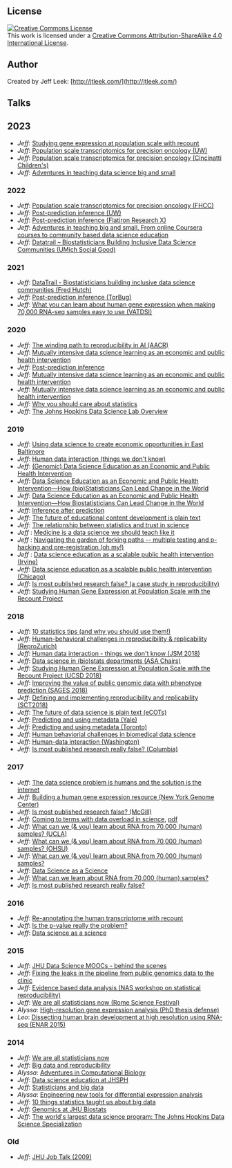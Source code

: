 ## License 

<a rel="license" href="http://creativecommons.org/licenses/by-sa/4.0/"><img alt="Creative Commons License" style="border-width:0" src="https://i.creativecommons.org/l/by-sa/4.0/88x31.png" /></a><br />This work is licensed under a <a rel="license" href="http://creativecommons.org/licenses/by-sa/4.0/">Creative Commons Attribution-ShareAlike 4.0 International License</a>.

## Author

Created by Jeff Leek: [http://jtleek.com/](http://jtleek.com/)


## Talks

## 2023
* _Jeff_: [Studying gene expression at population scale with recount](https://docs.google.com/presentation/d/1wQxh9ZRn-hTebmuWkU1jiE6JN4oLmrTx/edit?usp=sharing&ouid=101173740013479774353&rtpof=true&sd=true)
* _Jeff_: [Population scale transcriptomics for precision oncology (UW)](https://docs.google.com/presentation/d/1qZ2Inb3SeHvdpHnmiIdFpGUflJcmPBee/edit?usp=sharing&ouid=101173740013479774353&rtpof=true&sd=true)
* _Jeff_: [Population scale transcriptomics for precision oncology (Cincinatti Children's)](https://docs.google.com/presentation/d/1Zuq0vopjmxhARn1vmZcUU1QbsQn8Typh/edit?usp=sharing&ouid=101173740013479774353&rtpof=true&sd=true)
* _Jeff_: [Adventures in teaching data science big and small](https://docs.google.com/presentation/d/13zLvvgpd6uwy9My6dE9ww58np8xM2XdOY1W-uNYh90I/edit?usp=sharing)

### 2022

* _Jeff_: [Population scale transcriptomics for precision oncology (FHCC)](https://docs.google.com/presentation/d/1sxwfP4ieBUSlvYc5WNL3I8w06J8rV6I3/edit?usp=sharing&ouid=101173740013479774353&rtpof=true&sd=true)
* _Jeff_: [Post-prediction inference (UW)](https://docs.google.com/presentation/d/1vOaxombdaBdggtnPX1UVsAUSq6ueuwB6eE8HNZylqf4/edit?usp=sharing)
* _Jeff_: [Post-prediction inference (Flatiron Research X)](https://docs.google.com/presentation/d/1QuEOxXoE9A55Fzt4ciBAVA99AEnRJn9jHbcKgtq_5U8/edit?usp=sharing)
* _Jeff_: [Adventures in teaching big and small. From online Coursera courses to community based data science education](https://docs.google.com/presentation/d/1O5g1T7SjPMoIvvC1_FbaZU7vqZ_riqihXFd3Uebc_ZA/edit?usp=sharing)
* _Jeff_: [Datatrail – Biostatisticians Building Inclusive Data Science Communities
 (UMich Social Good)](https://docs.google.com/presentation/d/1GfwTx3MCe32wNy6NDodMpDk5vJSLX1CqIo_E7ynTfq0/edit?usp=sharing)

### 2021

* _Jeff_: [DataTrail - Biostatisticians building inclusive data science communities (Fred Hutch)](https://docs.google.com/presentation/d/16b2qsOiRMxQBqfqUWnIToQAhMwMvHuh82WODc38Oovc/edit?usp=sharing)
* _Jeff_: [Post-prediction inference (TorBug)](https://docs.google.com/presentation/d/1P8duLvRdmJDbNdGyEHgQ98k2zsiZ7l7mQ0CrirwimHI/edit?usp=sharing)
* _Jeff_: [What you can learn about human gene expression when making 70,000 RNA-seq samples easy to use (VATDSI)
](https://docs.google.com/presentation/d/1-M07fMf7fE4aLr_vGspFQnP26nxiWS7Z1jB0Emm7PLQ/edit?usp=sharing)

### 2020

* _Jeff_: [The winding path to reproducibility in AI (AACR)](https://docs.google.com/presentation/d/16VP2Dkd3Q5LnZ9gc8814QpRF4r72ZgHg0O1HyXf89Yo/edit?usp=sharing)
* _Jeff_: [Mutually intensive data science learning as an economic and public health intervention](https://docs.google.com/presentation/d/1XT0GTYLdDxn59VRF8kbWtcbNwfiEWB3RHnrcgxbvI-E/edit?usp=sharing)
* _Jeff_: [Post-prediction inference](https://docs.google.com/presentation/d/1a85l3QOtnuO_1mjGnqEXnluk0jQXGuol_E0udQ9-fvk/edit?usp=sharing)
* _Jeff_: [Mutually intensive data science learning as an economic and public health intervention](https://docs.google.com/presentation/d/17e8r1ZpjHmLQq49JTEV5t-wR2j-8hnOpAoxuk1_-VzU/edit?usp=sharing)
* _Jeff_: [Mutually intensive data science learning as an economic and public health intervention ](https://docs.google.com/presentation/d/1siaFeo2ES6VKog3ksFF-5IUeuUbP4yUQUc0bK5JDnlQ/edit?usp=sharing)
* _Jeff_: [Why you should care about statistics](https://docs.google.com/presentation/d/1VdEM9RIBKE1lkd590q3RXB0cbghjfOWhLUtcxxnb9vM/edit?usp=sharing)
* _Jeff_: [The Johns Hopkins Data Science Lab Overview](https://docs.google.com/presentation/d/15hmde7rCTI6GKwydLchK4qgJws0uafbIoriRH_BvQfk/edit?usp=sharing)

### 2019

* _Jeff_: [Using data science to create economic opportunities in East Baltimore](https://docs.google.com/presentation/d/1ZMrlruXg5yZJPEdKVt5wyMwG89k2e8_maPuFhQwf5u0/edit?usp=sharing)
* _Jeff_: [Human data interaction (things we don't know)](https://docs.google.com/presentation/d/1_DdyJbITRwRI-iY2S6fL9EiPL28ViefHvh0lmyBh8hU/edit?usp=sharing)
* _Jeff_: [(Genomic) Data Science Education as an Economic and Public Health Intervention](https://docs.google.com/presentation/d/1nBzGsFYLaYRYfxS0bu53CjYw6Gd4lEoJACdrVW6oBjQ/edit?usp=sharing)
* _Jeff_: [Data Science Education as an Economic and Public Health Intervention—How (bio)Statisticians Can Lead Change in the World](https://docs.google.com/presentation/d/19EZ0cjULt8RKcEG1unsHL3bnV_zwzRq5Uyj9DLajQxM/edit?usp=sharing)
* _Jeff_: [Data Science Education as an Economic and Public Health Intervention—How Biostatisticians Can Lead Change in the World](https://docs.google.com/presentation/d/1MG_7HmZ1tTsepuka3NILxoAwkb3hD8_y4zA2tbWBMbU/edit?usp=sharing)
* _Jeff_: [Inference after prediction](https://docs.google.com/presentation/d/1KPwql_YeVXyUImd9ZL4w2IGUduaN6c4DEbVuLn5vif4/edit?usp=sharing)
* _Jeff_: [The future of educational content development is plain text](https://docs.google.com/presentation/d/16z5tJAJvW5bqheGr3UgfIdaugohWBuIIImif7n6x7kI/edit?usp=sharing)
* _Jeff_: [The relationship between statistics and trust in science](https://docs.google.com/presentation/d/1mWhuyCTFEJSzCqLQrRxgsdyi2h7NhIm8rSxDuOnAA5M/edit?usp=sharing)
* _Jeff_ : [Medicine is a data science we should teach like it](https://docs.google.com/presentation/d/1Rpq0AvLVBw3-sIko8GTTWr25UnD3joEqnT1WTZVmwXI/edit?usp=sharing)
* _Jeff_ : [Navigating the garden of forking paths -- multiple testing and p-hacking and pre-registration (oh my!)](https://docs.google.com/presentation/d/1HZLts6gBiTfBT09Zck7vlPAAb988gD_Ni45PCoBjUkQ/edit?usp=sharing)
* _Jeff_ : [Data science education as a scalable public health intervention (Irvine)](https://docs.google.com/presentation/d/1kaNinoJ5zIYp_WetfflXiJ3c52jvSEhUBjISHgZMAcE/edit?usp=sharing)
* _Jeff_: [Data science education as a scalable public health intervention (Chicago)](https://docs.google.com/presentation/d/1a4j7lHEDrLY8586Jk57VYrK8N43wfQlukCaVlEC9CTo/edit?usp=sharing)
* _Jeff_: [Is most published research false? (a case study in reproducibility)](https://docs.google.com/presentation/d/1c7sGP9tav6OSE50nFotc-HlS0SLlvVxK_Lcu3b_LDvA/edit?usp=sharing)
* _Jeff_: [Studying Human Gene Expression at Population Scale with the Recount Project](https://docs.google.com/presentation/d/1UdPYwoY4NaZkKdfFZfnOmDX2-W7qYb4pYZPwzFmbxRk/edit?usp=sharing)


### 2018

* _Jeff_: [10 statistics tips (and why you should use them!)](https://docs.google.com/presentation/d/1VZ_TnmyvC98lwTx5ukZm88y2dcg0S1uOIz5V8kwWSYI/edit?usp=sharing)
* _Jeff_: [Human-behavioral challenges in reproducibility & replicability (ReproZurich)](https://docs.google.com/presentation/d/1Z4knK4qz8zxMJvbk8melKkgq1qo38eqEJkJt5D37t0E/edit?usp=sharing)
* _Jeff_: [Human data interaction - things we don't know (JSM 2018)](https://docs.google.com/presentation/d/1oCbf8NHpJSQAe6LoeD--wV-KbKbdGawrLHYJqwzfj_M/edit?usp=sharing)
* _Jeff_: [Data science in (bio)stats departments (ASA Chairs)](https://docs.google.com/presentation/d/1Hayp7JQH7uy_X-GOq5vPoAR9Ver0xRJS5PrVqWb87u4/edit?usp=sharing)
* _Jeff_: [Studying Human Gene Expression at Population Scale with the Recount Project (UCSD 2018)](https://docs.google.com/presentation/d/1eixophYVMrNM479mDrCm24wRKiCNh0Xi2T6FhaNX1lQ/edit?usp=sharing)
* _Jeff_: [Improving the value of public genomic data with phenotype prediction (SAGES 2018)](https://docs.google.com/presentation/d/1iX1iNGvqqW2sWJd1a5BPEMCV1Z-cRd4Q_XIVSfWICoM/edit?usp=sharing)
* _Jeff_: [Defining and implementing reproducibility and replicability (SCT2018)](https://docs.google.com/presentation/d/1lLgk7BEo65xSHldRoaX26zao7I2cJcXKyZIJxtNq27o/edit?usp=sharing)
* _Jeff_: [The future of data science is plain text (eCOTs)](https://docs.google.com/presentation/d/13d_Pn3aOFjm0Rze9qo9K_8ZIwt4n9Hqv3yec-XAaRMI/edit?usp=sharing)
* _Jeff_: [Predicting and using metadata (Yale)](https://docs.google.com/presentation/d/1QKDIGUKrO8tZkR355_Bg5MGA4fUvr3AdICPlXXg8XoI/edit?usp=sharing)
* _Jeff_: [Predicting and using metadata (Toronto)](https://docs.google.com/presentation/d/1FgUZZU6pW91J7zH0OqrEgxfnV1Py_ZGL3ZKHfbOZskY/edit?usp=sharing)
* _Jeff_: [Human behaviorial challenges in biomedical data science](https://docs.google.com/presentation/d/1uFxTgBXe55OmU55V_uV-AawCH3eiIkHP_Y00Kzyj0jg/edit?usp=sharing)
* _Jeff_: [Human-data interaction (Washington)](https://docs.google.com/presentation/d/1nVAw7E-snu_bcCNhSlUuCP6eWYMxNBDJvsS_Ak4k0D0/edit?usp=sharing)
* _Jeff_: [Is most published research really false? (Columbia)](https://docs.google.com/presentation/d/1S9VXkcMLZZ405rMQOaIz1OyNw-43Kt5hER4wcUS1H6M/edit?usp=sharing)

### 2017


* _Jeff_: [The data science problem is humans and the solution is the internet](https://docs.google.com/presentation/d/1f2Kzwh0ObGo7TACIzCIa5GsI3UqF8Eez11RT3TdwypU/edit?usp=sharing)
* _Jeff_: [Building a human gene expression resource (New York Genome Center)](https://docs.google.com/presentation/d/1_fNKQAHe3_ALBVUyRIZ83sRIsdq9O6ygnPTyrRvRXQI/edit?usp=sharing)
* _Jeff_: [Is most published research false? (McGill)](https://docs.google.com/presentation/d/1hzdSDaPPSE9xUYZHhOVfQIRPPdwe0A9SdE7QDsK3bOA/edit?usp=sharing) 
* _Jeff_: [Coming to terms with data overload in science](https://docs.google.com/presentation/d/1diGUr8oHmJByBJy9eEvLBh3qIpUIjjy1P2TxasAWSHo/edit?usp=sharing), [pdf](https://github.com/jtleek/jtleek.github.io/files/1185814/jsm2017.pdf)
* _Jeff_: [What can we (& you) learn about RNA from 70,000 (human) samples? (UCLA)](https://docs.google.com/presentation/d/1OGOVApkE72TqCWV0aMOfiwLzzZWoH8ZCprOWs8Pz1R0/edit?usp=sharing)
* _Jeff_: [What can we (& you) learn about RNA from 70,000 (human) samples? (OHSU)](https://docs.google.com/presentation/d/1rAXyjdIvRBkRw93DinMUhfj9vs9yqfcEBctD4jO-Xgo/edit?usp=sharing)
* _Jeff_: [What can we (& you) learn about RNA from 70,000 (human) samples?](https://docs.google.com/presentation/d/1mjMF1yDGgLQW4JNgiKO7XBY7I7j2laTq1kGYo3Q1rYw/edit?usp=sharing)
* _Jeff_: [Data Science as a Science](https://docs.google.com/presentation/d/1qf4_78ArLmL6MWwchLm1HPMBft5jJfdEhpTk2UPecHo/edit?usp=sharing)
* _Jeff_: [What can we learn about RNA from 70,000 (human) samples?](https://docs.google.com/presentation/d/1GBdWeHU5HI6Fqy9NDe_6RL2oDl5HjJdsmCHSBlAk0m4/edit?usp=sharing)
* _Jeff_: [Is most published research really false?](https://docs.google.com/presentation/d/12SAKwzNs97DjcwTvIUi5husTf3EFlX_pfyxCKRjictE/edit?usp=sharing)

### 2016

* _Jeff_: [Re-annotating the human transcriptome with recount](https://docs.google.com/presentation/d/1XCLfuCD1A0ODczmg4oKK5E3n-dwh6ohHjCYSj_doqbU/edit?usp=sharing)
* _Jeff_: [Is the p-value really the problem?](https://docs.google.com/presentation/d/1nbaKvANCZkN8hbrd31R25WIfQszWFjGyiGeRaqHO1pI/edit?usp=sharing)
* _Jeff_: [Data science as a science](http://www.slideshare.net/jtleek/data-science-as-a-science)


### 2015

* _Jeff_: [JHU Data Science MOOCs - behind the scenes](http://www.slideshare.net/jtleek/jhu-data-science-moocs-behind-the-scenes)
* _Jeff_: [Fixing the leaks in the pipeline from public genomics data to the clinic](http://www.slideshare.net/jtleek/fixing-the-leaks-in-the-pipeline-from-public-genomics-data-to-the-clinic)
* _Jeff_: [Evidence based data analysis (NAS workshop on statistical reproducibility)](http://www.slideshare.net/jtleek/evidence-based-data-analysis)
* _Jeff_: [We are all statisticians now (Rome Science Festival)](http://www.slideshare.net/jtleek/leek-romesf2015)
* _Alyssa_: [High-resolution gene expression analysis (PhD thesis defense)](https://speakerdeck.com/alyssafrazee/high-resolution-gene-expression-analysis)
* _Leo_: [Dissecting human brain development at high resolution using RNA-seq (ENAR 2015)](http://www.slideshare.net/lcolladotor/dissecting-human-brain-development-at-high-resolution-using-rnaseq)


### 2014


* _Jeff_: [We are all statisticians now](https://speakerdeck.com/jtleek/we-are-all-statisticians-now)
* _Jeff_: [Big data and reproducibility](https://speakerdeck.com/jtleek/big-data-and-reproducibility/)
* _Alyssa_: [Adventures in Computational Biology](https://speakerdeck.com/alyssafrazee/adventures-in-computational-biology)
* _Jeff_: [Data science education at JHSPH](http://www.slideshare.net/jtleek/education-37613273)
* _Jeff_: [Statisticians and big data](http://www.slideshare.net/jtleek/big-data-and-statisticians)
* _Alyssa_: [Engineering new tools for differential expression analysis](https://speakerdeck.com/alyssafrazee/differential-expression-analysis-tools)
* _Jeff_: [10 things statistics taught us about big data](http://www.slideshare.net/jtleek/10-things-statistics-taught-us-about-big-data)
* _Jeff_: [Genomics at JHU Biostats](http://www.slideshare.net/jtleek/flash-talk-about-johns-hopkins-genomics)
* _Jeff_: [The world's largest data science program: The Johns Hopkins Data Science Specialization](http://www.slideshare.net/jtleek/the-largest-data-science-program-in-the-world-the-johns-hopkins-data-science-specialization)

### Old

* _Jeff_: [JHU Job Talk (2009)](http://www.slideshare.net/jtleek/jhu-feb2009)

